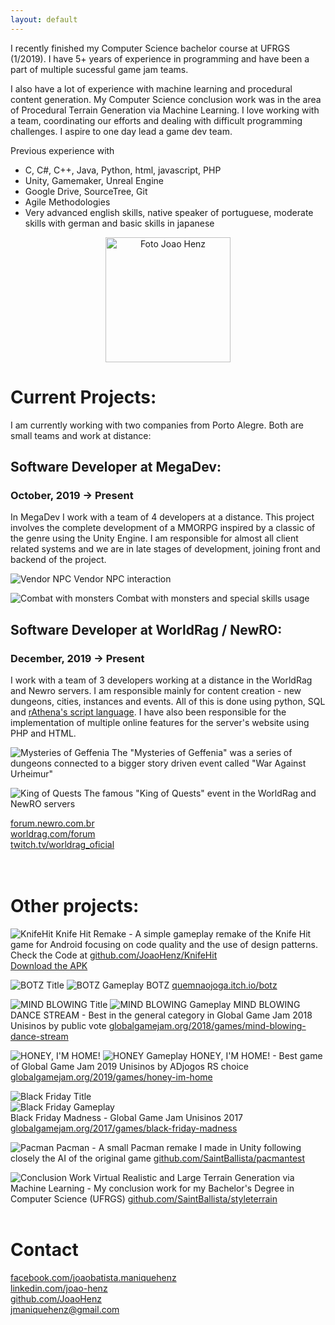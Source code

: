 ```yaml
---
layout: default
---
```


I recently finished my Computer Science bachelor course  at UFRGS (1/2019).  I have 5+ years of experience in programming and have been a part of multiple sucessful game jam teams.

I also have a lot of experience with machine learning and procedural content generation. My Computer Science conclusion work was in the area of Procedural Terrain Generation via Machine Learning.
I love working with a team, coordinating our efforts and dealing with difficult programming challenges. I aspire to one day lead a game dev team.

Previous experience with
- C, C#, C++, Java, Python, html, javascript, PHP
- Unity, Gamemaker, Unreal Engine
- Google Drive, SourceTree, Git
- Agile Methodologies
- Very advanced english skills, native speaker of portuguese, moderate skills with german and basic skills in japanese

<p align="center">
  <img src="assets/images/foto.jpg" alt="Foto Joao Henz" width="200" />
</p>

# Current Projects:
I am currently working with two companies from Porto Alegre. Both are small teams and work at distance:

## Software Developer at MegaDev: 
### October, 2019 -> Present
In MegaDev I work with a team of 4 developers at a distance. This project involves the complete development of a MMORPG inspired by a classic of the genre using the Unity Engine. I am responsible for almost all client related systems and we are in late stages of development, joining front and backend of the project.

![Vendor NPC](/assets/images/mega1.png)
Vendor NPC interaction

![Combat with monsters](/assets/images/mega2.png)
Combat with monsters and special skills usage

## Software Developer at WorldRag / NewRO:
### December, 2019 -> Present
I work with a team of 3 developers working at a distance in the WorldRag and Newro servers. I am responsible mainly for content creation - new dungeons, cities, instances and events. All of this is done using python, SQL and [rAthena's script language](https://rathena.org/). I have also been responsible for the implementation of multiple online features for the server's website using PHP and HTML.

![Mysteries of Geffenia](/assets/images/rag2.png)
The "Mysteries of Geffenia" was a series of dungeons connected to a bigger story driven event called "War Against Urheimur"

![King of Quests](/assets/images/rag1.png)
The famous "King of Quests" event in the WorldRag and NewRO servers

[forum.newro.com.br](http://forum.newro.com.br)<br/>
[worldrag.com/forum](http://www2.worldrag.com/forum)<br/>
[twitch.tv/worldrag_oficial](https://www.twitch.tv/worldrag_oficial)<br/><br/><br/>

# Other projects:

![KnifeHit](/assets/images/portfo.png)
Knife Hit Remake - A simple gameplay remake of the Knife Hit game for Android focusing on code quality and the use of design patterns.
Check the Code at [github.com/JoaoHenz/KnifeHit](https://github.com/JoaoHenz/KnifeHit)<br/>
[Download the APK](https://drive.google.com/file/d/12z6xP7POGXwoXhea6ZWLNv31R9EvQo5L/view?usp=sharing)<br/>

![BOTZ Title](/assets/images/botz.png)
![BOTZ Gameplay](/assets/images/botz2.png)
BOTZ
[quemnaojoga.itch.io/botz](https://quemnaojoga.itch.io/botz)<br/>

![MIND BLOWING Title](/assets/images/mindblowing.png)
![MIND BLOWING Gameplay](/assets/images/mindblowing2.png)
MIND BLOWING DANCE STREAM - Best in the general category in Global Game Jam 2018 Unisinos by public vote
[globalgamejam.org/2018/games/mind-blowing-dance-stream](https://globalgamejam.org/2018/games/mind-blowing-dance-stream)<br/>

![HONEY, I'M HOME!](/assets/images/honey.png)
![HONEY Gameplay](/assets/images/honey2.png)
HONEY, I'M HOME! - Best game of Global Game Jam 2019 Unisinos by ADjogos RS choice
[globalgamejam.org/2019/games/honey-im-home](https://globalgamejam.org/2019/games/honey-im-home)<br/>

![Black Friday Title](/assets/images/blackfriday3.png)<br/>
![Black Friday Gameplay](/assets/images/blackfriday2.png)<br/>
Black Friday Madness - Global Game Jam Unisinos 2017
[globalgamejam.org/2017/games/black-friday-madness](https://globalgamejam.org/2017/games/black-friday-madness)<br/>

![Pacman](/assets/images/pacman.png)
Pacman - A small Pacman remake I made in Unity following closely the AI of the original game
[github.com/SaintBallista/pacmantest](https://github.com/SaintBallista/pacmantest)<br/>

![Conclusion Work](/assets/images/tcc.png)
Virtual Realistic and Large Terrain Generation via Machine Learning - My conclusion work for my Bachelor's Degree in Computer Science (UFRGS)
[github.com/SaintBallista/styleterrain](https://github.com/SaintBallista/styleterrain)<br/><br/>

# Contact
[facebook.com/joaobatista.maniquehenz](https://www.facebook.com/joaobatista.maniquehenz)<br/>
[linkedin.com/joao-henz](https://www.linkedin.com/in/joao-henz/)<br/>
[github.com/JoaoHenz](https://github.com/JoaoHenz)<br/>
jmaniquehenz@gmail.com
